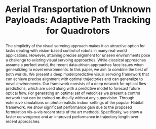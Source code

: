 ---
layout: project-page-new
title: "Aerial Transportation of Unknown Payloads: Adaptive Path Tracking for Quadrotors"
authors:
  - name: Viswa N. Sankaranarayanan
    sup: 1
  - name: Spandan Roy
    sup: 1
  - name: Simone Baldi
    sup: 2
affiliations:
  - name: IIIT Hyderabad, India
    link: https://robotics.iiit.ac.in
    sup: 1
  - name: TCS Research and Innovation Labs, Kolkata, India
    link: #
    sup: 2
  - name: University of Lincoln, UK
    link: #
    sup: 3
permalink: publications/2020/DeepMPCVS
abstract: "The simplicity of the visual servoing approach makes it an attractive option for tasks dealing with vision-based control of robots in many real-world applications. However, attaining precise alignment for unseen environments pose a challenge to existing visual servoing approaches. While classical approaches assume a perfect world, the recent data-driven approaches face issues when generalizing to novel environments. In this paper, we aim to combine the best of both worlds. We present a deep model predictive visual servoing framework that can achieve precise alignment with optimal trajectories and can generalize to novel environments. Our framework consists of a deep network for optical flow predictions, which are used along with a predictive model to forecast future optical flow. For generating an optimal set of velocities we present a control network that can be trained on-the-fly without any supervision. Through extensive simulations on photo-realistic indoor settings of the popular Habitat framework, we show significant performance gain due to the proposed formulation vis-a-vis recent state of the art methods. Specifically, we show a faster convergence and an improved performance in trajectory length over recent approaches."
paper: https://robotics.iiit.ac.in/publications/2020/deep-mpc-for-visual-servoing/preprint.pdf
supplement: https://robotics.iiit.ac.in/publications/2020/deep-mpc-for-visual-servoing/supplementary.pdf
video: https://robotics.iiit.ac.in/publications/2020/deep-mpc-for-visual-servoing/video.mp4
# iframe: https://www.youtube.com/embed/jhjskX4FQwA

---